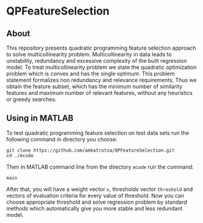 # QPFeatureSelection

## About 

This repository presents quadratic programming feature selection approach to solve multicollinearity problem.
Multicollinearity in data leads to unstability, redundancy and excessive complexity of the built regression model.
To treat multicollinearity problem we state the quadratic optimization problem which is convex and has the single optimum.
This problem statement formalizes non redundancy and relevance requirements.
Thus we obtain the feature subset, which has the minimum number of similarity features and maximum number of relevant features, without any heuristics or greedy searches.

## Using in MATLAB

To test quadratic programming feature selection on test data sets run the following command in directory you choose:  
```
git clone https://github.com/amkatrutsa/QPFeatureSelection.git
cd ./mcode
```
Then in MATLAB command line from the directory `mcode` run the command:
```
main
```
After that, you will have a weight vector `x`, thresholds vector `threshold` and vectors of evaluation criteria for every value of threshold.
Now you can choose appropriate threshold and solve regression problem by standard methods which automatically give you more stable and less redundant model. 
